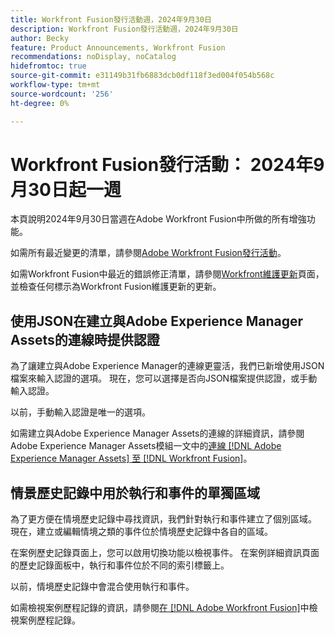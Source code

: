 ```yaml
---
title: Workfront Fusion發行活動週，2024年9月30日
description: Workfront Fusion發行活動週，2024年9月30日
author: Becky
feature: Product Announcements, Workfront Fusion
recommendations: noDisplay, noCatalog
hidefromtoc: true
source-git-commit: e31149b31fb6883dcb0df118f3ed004f054b568c
workflow-type: tm+mt
source-wordcount: '256'
ht-degree: 0%

---
```


# Workfront Fusion發行活動： 2024年9月30日起一週

本頁說明2024年9月30日當週在Adobe Workfront Fusion中所做的所有增強功能。

如需所有最近變更的清單，請參閱[Adobe Workfront Fusion發行活動](../../../product-announcements/product-releases/fusion-release-activity/fusion-release-activity.md)。

如需Workfront Fusion中最近的錯誤修正清單，請參閱[Workfront維護更新](https://experienceleague.adobe.com/docs/workfront-known-issues/releases/current-updates.html)頁面，並檢查任何標示為Workfront Fusion維護更新的更新。

## 使用JSON在建立與Adobe Experience Manager Assets的連線時提供認證

為了讓建立與Adobe Experience Manager的連線更靈活，我們已新增使用JSON檔案來輸入認證的選項。 現在，您可以選擇是否向JSON檔案提供認證，或手動輸入認證。

以前，手動輸入認證是唯一的選項。

如需建立與Adobe Experience Manager Assets的連線的詳細資訊，請參閱Adobe Experience Manager Assets模組一文中的[連線 [!DNL Adobe Experience Manager Assets] 至 [!DNL Workfront Fusion]](/help/quicksilver/workfront-fusion/apps-and-their-modules/aem-assets-modules.md#connect-adobe-experience-manager-assets-to-workfront-fusion)。

## 情景歷史記錄中用於執行和事件的單獨區域

為了更方便在情境歷史記錄中尋找資訊，我們針對執行和事件建立了個別區域。 現在，建立或編輯情境之類的事件位於情境歷史記錄中各自的區域。

在案例歷史記錄頁面上，您可以啟用切換功能以檢視事件。 在案例詳細資訊頁面的歷史記錄面板中，執行和事件位於不同的索引標籤上。

以前，情境歷史記錄中會混合使用執行和事件。

如需檢視案例歷程記錄的資訊，請參閱[在 [!DNL Adobe Workfront Fusion]](/help/quicksilver/workfront-fusion/scenarios/view-scenario-execution-history.md)中檢視案例歷程記錄。



